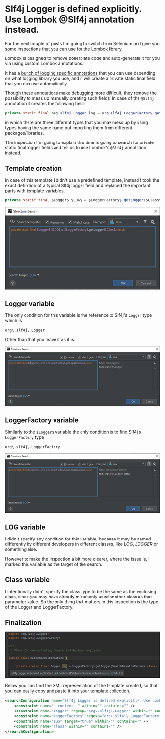 # Slf4j Logger is defined explicitly. Use Lombok @Slf4j annotation instead.
For the next couple of posts I'm going to switch from Selenium and give you some inspections that you can use for the [Lombok](https://projectlombok.org) library.

Lombok is designed to remove boilerplate code and auto-generate it for you via using custom Lombok annotations.

It has a [bunch of logging specific annotations](https://projectlombok.org/features/log) that you can use depending on what logging library you use,
and it will create a private static final field that you can use automatically.

Though these annotations make debugging more difficult, they remove the possibility to mess up manually creating such fields.
In case of the `@Slf4j` annotation it creates the following field:

```java
private static final org.slf4j.Logger log = org.slf4j.LoggerFactory.getLogger(LogExample.class);
```

in which there are three different types that you may mess up by using types having the same name but importing them from different packages/libraries.

The inspection I'm going to explain this time is going to search for private static final logger fields and tell us to use Lombok's `@Slf4j` annotation instead.

## Template creation
In case of this template I didn't use a predefined template, instead I took the exact definition of a typical Slf4j logger field
and replaced the important parts with template variables.

```java
private static final $Logger$ $LOG$ = $LoggerFactory$.getLogger($Class$.class);
```

![editor](images/16-Slf4j-Logger-is-defined-explicitly-Use-Lombok-Slf4j-annotation-instead_Editor.PNG)

## Logger variable
The only condition for this variable is the reference to Slf4j's `Logger` type which is

```
org\.slf4j\.Logger
```

Other than that you leave it as it is.

![logger](images/16-Slf4j-Logger-is-defined-explicitly-Use-Lombok-Slf4j-annotation-instead_Logger.PNG)

## LoggerFactory variable
Similarly to the `$Logger$` variable the only condition is to find Slf4j's `LoggerFactory` type

```
org\.slf4j\.LoggerFactory
```

![loggerfactory](images/16-Slf4j-Logger-is-defined-explicitly-Use-Lombok-Slf4j-annotation-instead_LoggerFactory.PNG)

## LOG variable
I didn't specify any condition for this variable, because it may be named differently by different developers in different classes, like *LOG*, *LOGGER* or something else.

However to make the inspection a bit more clearer, where the issue is, I marked this variable as the target of the search.

## Class variable
I intentionally didn't specify the class type to be the same as the enclosing class, since you may have already mistakenly used another class as that parameter value.
So the only thing that matters in this inspection is the type of the Logger and LoggerFactory.

## Finalization

![highlight](images/16-Slf4j-Logger-is-defined-explicitly-Use-Lombok-Slf4j-annotation-instead_Highlight.PNG)

Below you can find the XML representation of the template created, so that you can easily copy and paste it into your template collection.

```xml
<searchConfiguration name="Slf4j Logger is defined explicitly. Use Lombok @Slf4j annotation instead." text="private static final $Logger$ $LOG$ = $LoggerFactory$.getLogger($Class$.class);" recursive="true" caseInsensitive="true" type="JAVA">
    <constraint name="__context__" within="" contains="" />
    <constraint name="Logger" regexp="org\.slf4j\.Logger" within="" contains="" />
    <constraint name="LoggerFactory" regexp="org\.slf4j\.LoggerFactory" within="" contains="" />
    <constraint name="LOG" target="true" within="" contains="" />
    <constraint name="Class" within="" contains="" />
</searchConfiguration>
```
